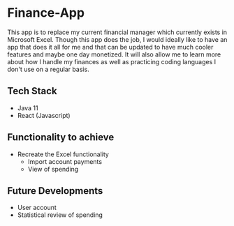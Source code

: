 # Finance-App

This app is to replace my current financial manager which currently exists in Microsoft Excel.
Though this app does the job, I would ideally like to have an app that does it all for me and that can be updated to have much cooler features and maybe one day monetized. It will also allow me to learn more about how I handle my finances as well as practicing coding languages I don't use on a regular basis.

## Tech Stack
 - Java 11
 - React (Javascript)

## Functionality to achieve
- Recreate the Excel functionality
  - Import account payments
  - View of spending

## Future Developments
- User account
- Statistical review of spending